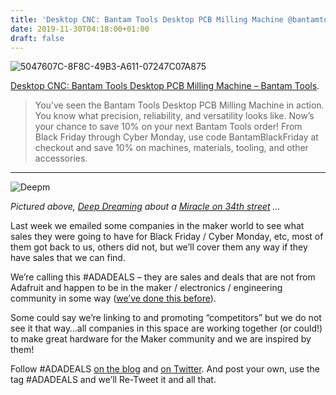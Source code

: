 ```yaml
---
title: 'Desktop CNC: Bantam Tools Desktop PCB Milling Machine @bantamtools'
date: 2019-11-30T04:18:00+01:00
draft: false
---
```


![5047607C-8F8C-49B3-A611-07247C07A875](https://cdn-blog.adafruit.com/uploads/2019/11/5047607c-8f8c-49b3-a611-07247c07a875.jpg)

[Desktop CNC: Bantam Tools Desktop PCB Milling Machine – Bantam Tools](https://www.bantamtools.com/pcb-milling-machine?utm_source=adafruit).

> You’ve seen the Bantam Tools Desktop PCB Milling Machine in action. You know what precision, reliability, and versatility looks like. Now’s your chance to save 10% on your next Bantam Tools order! From Black Friday through Cyber Monday, use code BantamBlackFriday at checkout and save 10% on machines, materials, tooling, and other accessories.

* * *

![Deepm](https://cdn-blog.adafruit.com/uploads/2019/11/deepm.jpg)

_Pictured above, [Deep Dreaming](https://deepdreamgenerator.com/) about a [Miracle on 34th street](https://en.wikipedia.org/wiki/Miracle_on_34th_Street) …_

Last week we emailed some companies in the maker world to see what sales they were going to have for Black Friday / Cyber Monday, etc, most of them got back to us, others did not, but we’ll cover them any way if they have sales that we can find.

We’re calling this #ADADEALS – they are sales and deals that are not from Adafruit and happen to be in the maker / electronics / engineering community in some way ([we’ve done this before](https://blog.adafruit.com/2017/11/24/sales-deals-donations-and-more-for-makers-besides-adafruit-this-is-massive-blackfriday-cybermonday-adadeals/)).

Some could say we’re linking to and promoting “competitors” but we do not see it that way…all companies in this space are working together (or could!) to make great hardware for the Maker community and we are inspired by them!

Follow #ADADEALS [on the blog](https://blog.adafruit.com/?s=%23adadeals) and [on Twitter](https://twitter.com/search?q=%23adadeals&src=typed_query&f=live). And post your own, use the tag #ADADEALS and we’ll Re-Tweet it and all that.
